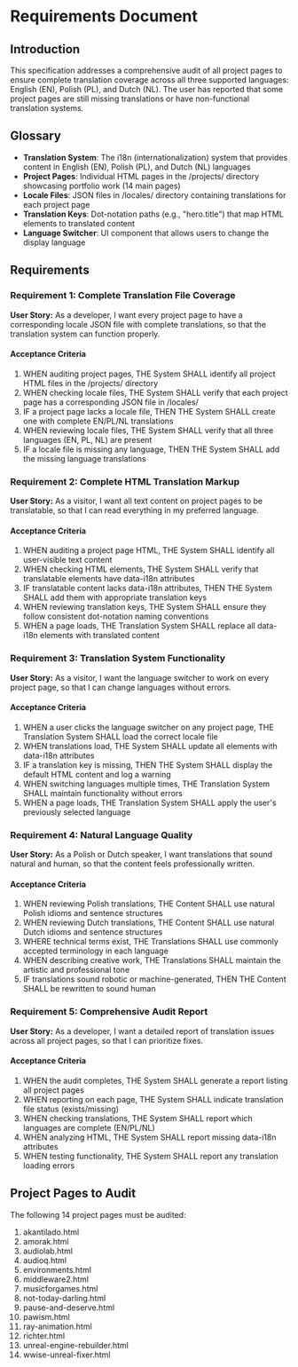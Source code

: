 # Requirements Document

## Introduction

This specification addresses a comprehensive audit of all project pages to ensure complete translation coverage across all three supported languages: English (EN), Polish (PL), and Dutch (NL). The user has reported that some project pages are still missing translations or have non-functional translation systems.

## Glossary

- **Translation System**: The i18n (internationalization) system that provides content in English (EN), Polish (PL), and Dutch (NL) languages
- **Project Pages**: Individual HTML pages in the /projects/ directory showcasing portfolio work (14 main pages)
- **Locale Files**: JSON files in /locales/ directory containing translations for each project page
- **Translation Keys**: Dot-notation paths (e.g., "hero.title") that map HTML elements to translated content
- **Language Switcher**: UI component that allows users to change the display language

## Requirements

### Requirement 1: Complete Translation File Coverage

**User Story:** As a developer, I want every project page to have a corresponding locale JSON file with complete translations, so that the translation system can function properly.

#### Acceptance Criteria

1. WHEN auditing project pages, THE System SHALL identify all project HTML files in the /projects/ directory
2. WHEN checking locale files, THE System SHALL verify that each project page has a corresponding JSON file in /locales/
3. IF a project page lacks a locale file, THEN THE System SHALL create one with complete EN/PL/NL translations
4. WHEN reviewing locale files, THE System SHALL verify that all three languages (EN, PL, NL) are present
5. IF a locale file is missing any language, THEN THE System SHALL add the missing language translations

### Requirement 2: Complete HTML Translation Markup

**User Story:** As a visitor, I want all text content on project pages to be translatable, so that I can read everything in my preferred language.

#### Acceptance Criteria

1. WHEN auditing a project page HTML, THE System SHALL identify all user-visible text content
2. WHEN checking HTML elements, THE System SHALL verify that translatable elements have data-i18n attributes
3. IF translatable content lacks data-i18n attributes, THEN THE System SHALL add them with appropriate translation keys
4. WHEN reviewing translation keys, THE System SHALL ensure they follow consistent dot-notation naming conventions
5. WHEN a page loads, THE Translation System SHALL replace all data-i18n elements with translated content

### Requirement 3: Translation System Functionality

**User Story:** As a visitor, I want the language switcher to work on every project page, so that I can change languages without errors.

#### Acceptance Criteria

1. WHEN a user clicks the language switcher on any project page, THE Translation System SHALL load the correct locale file
2. WHEN translations load, THE System SHALL update all elements with data-i18n attributes
3. IF a translation key is missing, THEN THE System SHALL display the default HTML content and log a warning
4. WHEN switching languages multiple times, THE Translation System SHALL maintain functionality without errors
5. WHEN a page loads, THE Translation System SHALL apply the user's previously selected language

### Requirement 4: Natural Language Quality

**User Story:** As a Polish or Dutch speaker, I want translations that sound natural and human, so that the content feels professionally written.

#### Acceptance Criteria

1. WHEN reviewing Polish translations, THE Content SHALL use natural Polish idioms and sentence structures
2. WHEN reviewing Dutch translations, THE Content SHALL use natural Dutch idioms and sentence structures
3. WHERE technical terms exist, THE Translations SHALL use commonly accepted terminology in each language
4. WHEN describing creative work, THE Translations SHALL maintain the artistic and professional tone
5. IF translations sound robotic or machine-generated, THEN THE Content SHALL be rewritten to sound human

### Requirement 5: Comprehensive Audit Report

**User Story:** As a developer, I want a detailed report of translation issues across all project pages, so that I can prioritize fixes.

#### Acceptance Criteria

1. WHEN the audit completes, THE System SHALL generate a report listing all project pages
2. WHEN reporting on each page, THE System SHALL indicate translation file status (exists/missing)
3. WHEN checking translations, THE System SHALL report which languages are complete (EN/PL/NL)
4. WHEN analyzing HTML, THE System SHALL report missing data-i18n attributes
5. WHEN testing functionality, THE System SHALL report any translation loading errors

## Project Pages to Audit

The following 14 project pages must be audited:

1. akantilado.html
2. amorak.html
3. audiolab.html
4. audioq.html
5. environments.html
6. middleware2.html
7. musicforgames.html
8. not-today-darling.html
9. pause-and-deserve.html
10. pawism.html
11. ray-animation.html
12. richter.html
13. unreal-engine-rebuilder.html
14. wwise-unreal-fixer.html
